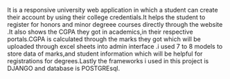 It is a responsive university web application in which a student can create their account by using their college credentials.It helps the student to register for honors and minor degreee courses directly through the website .It also shows the CGPA they got in academics,in their respective portals.CGPA is calculated through the marks they got which will be uploaded through excel sheets into admin interface .i used 7 to 8 models to store data of marks,and student information which will be helpful for registrations  for degrees.Lastly the frameworks i used in this project is DJANGO  and database is POSTGREsql.
